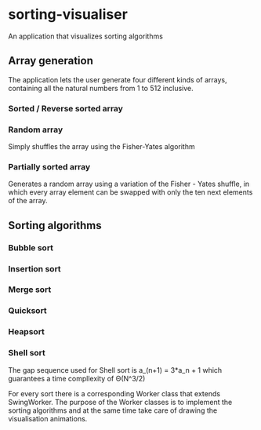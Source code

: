 # sorting-visualiser
An application that visualizes sorting algorithms

## Array generation
The application lets the user generate four different kinds of arrays, containing all the natural numbers from 1 to 512 inclusive. 
### Sorted / Reverse sorted array
### Random array 
Simply shuffles the array using the Fisher-Yates algorithm
### Partially sorted array
Generates a random array using a variation of the Fisher - Yates shuffle, in which every array element can be swapped with only the ten next elements of the array.


## Sorting algorithms
### Bubble sort
### Insertion sort
### Merge sort
### Quicksort
### Heapsort
### Shell sort 
The gap sequence used for Shell sort is a_(n+1) = 3*a_n + 1 which guarantees a time compllexity of Θ(Ν^3/2)

For every sort there is a corresponding Worker class that extends SwingWorker. The purpose of the Worker classes is to implement the sorting algorithms and at the same time take care of drawing the visualisation animations.
